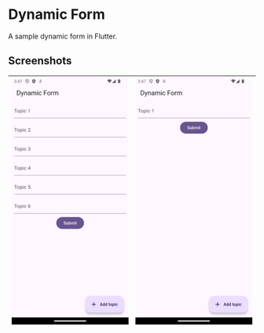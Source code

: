 # Dynamic Form

A sample dynamic form in Flutter.


## Screenshots

| ![](/screenshots/screenshot01.png) | ![](/screenshots/screenshot02.png) |
| ---------------------------------- | ---------------------------------- |
